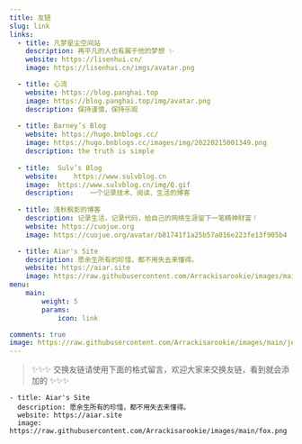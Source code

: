 ```yaml
---
title: 友链
slug: link
links:
  - title: 凡梦星尘空间站
    description: 再平凡的人也有属于他的梦想 ✨
    website: https://lisenhui.cn/
    image: https://lisenhui.cn/imgs/avatar.png

  - title: 心流
    website: https://blog.panghai.top
    image: https://blog.panghai.top/img/avatar.png
    description: 保持谨慎，保持乐观
  
  - title: Barney’s Blog
    website: https://hugo.bnblogs.cc/
    image: https://hugo.bnblogs.cc/images/img/20220215001349.png
    description: the truth is simple
  
  - title:	Sulv’s Blog
    website:	https://www.sulvblog.cn
    image:	https://www.sulvblog.cn/img/Q.gif
    description:	一个记录技术、阅读、生活的博客
  
  - title: 浅秋枫影的博客
    description: 记录生活，记录代码，给自己的网络生涯留下一笔精神财富！
    website: https://cuojue.org
    image: https://cuojue.org/avatar/b81741f1a25b57a016e223fe13f905b4

  - title: Aiar's Site
    description: 愿余生所有的珍惜，都不用失去来懂得。
    website: https://aiar.site
    image: https://raw.githubusercontent.com/Arrackisarookie/images/main/fox.png
menu:
    main: 
        weight: 5
        params:
            icon: link

comments: true
image: https://raw.githubusercontent.com/Arrackisarookie/images/main/jerlau.jpg
---
```


> ✨✨✨ 交换友链请使用下面的格式留言，欢迎大家来交换友链，看到就会添加的 ✨✨✨

```
- title: Aiar's Site
  description: 愿余生所有的珍惜，都不用失去来懂得。
  website: https://aiar.site
  image: https://raw.githubusercontent.com/Arrackisarookie/images/main/fox.png
```